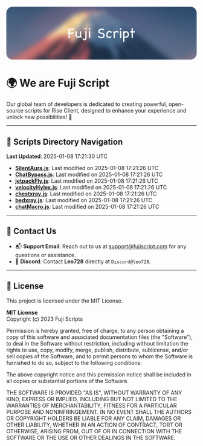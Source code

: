 ![Banner](.github/b.webp)

# 🌍 **We are Fuji Script**

Our global team of developers is dedicated to creating powerful, open-source scripts for Rise Client, designed to enhance your experience and unlock new possibilities! 🌟

---
<!-- SCRIPTS_NAVIGATION_START -->
## 📂 **Scripts Directory Navigation**

**Last Updated**: 2025-01-08 17:21:30 UTC

- **[SilentAura.js](scripts/SilentAura.js)**: Last modified on 2025-01-08 17:21:26 UTC
- **[ChatBypass.js](scripts/ChatBypass.js)**: Last modified on 2025-01-08 17:21:26 UTC
- **[jetpackFly.js](scripts/jetpackFly.js)**: Last modified on 2025-01-08 17:21:26 UTC
- **[velocityHylex.js](scripts/velocityHylex.js)**: Last modified on 2025-01-08 17:21:26 UTC
- **[chestxray.js](scripts/chestxray.js)**: Last modified on 2025-01-08 17:21:26 UTC
- **[bedxray.js](scripts/bedxray.js)**: Last modified on 2025-01-08 17:21:26 UTC
- **[chatMacro.js](scripts/chatMacro.js)**: Last modified on 2025-01-08 17:21:26 UTC

<!-- SCRIPTS_NAVIGATION_END -->

---

## 💬 **Contact Us**  
- 📬 **Support Email**: Reach out to us at [support@fujiscript.com](mailto:support@fujiscript.com) for any questions or assistance.  
- 💬 **Discord**: Contact **Leo728** directly at `Discord@leo728`.

---

## 📜 **License**

This project is licensed under the MIT License.  

**MIT License**  
Copyright (c) 2023 Fuji Scripts  

Permission is hereby granted, free of charge, to any person obtaining a copy of this software and associated documentation files (the "Software"), to deal in the Software without restriction, including without limitation the rights to use, copy, modify, merge, publish, distribute, sublicense, and/or sell copies of the Software, and to permit persons to whom the Software is furnished to do so, subject to the following conditions:  

The above copyright notice and this permission notice shall be included in all copies or substantial portions of the Software.  

THE SOFTWARE IS PROVIDED "AS IS", WITHOUT WARRANTY OF ANY KIND, EXPRESS OR IMPLIED, INCLUDING BUT NOT LIMITED TO THE WARRANTIES OF MERCHANTABILITY, FITNESS FOR A PARTICULAR PURPOSE AND NONINFRINGEMENT. IN NO EVENT SHALL THE AUTHORS OR COPYRIGHT HOLDERS BE LIABLE FOR ANY CLAIM, DAMAGES OR OTHER LIABILITY, WHETHER IN AN ACTION OF CONTRACT, TORT OR OTHERWISE, ARISING FROM, OUT OF OR IN CONNECTION WITH THE SOFTWARE OR THE USE OR OTHER DEALINGS IN THE SOFTWARE.  

